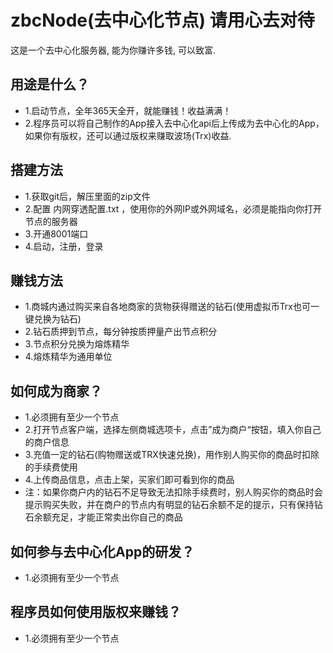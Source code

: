 # zbcNode(去中心化节点) 请用心去对待
这是一个去中心化服务器, 能为你赚许多钱, 可以致富.

## 用途是什么？
- 1.启动节点，全年365天全开，就能赚钱！收益满满！
- 2.程序员可以将自己制作的App接入去中心化api后上传成为去中心化的App，
   如果你有版权，还可以通过版权来赚取波场(Trx)收益.

## 搭建方法
- 1.获取git后，解压里面的zip文件
- 2.配置 内网穿透配置.txt ，使用你的外网IP或外网域名，必须是能指向你打开节点的服务器
- 3.开通8001端口
- 4.启动，注册，登录

## 赚钱方法
- 1.商城内通过购买来自各地商家的货物获得赠送的钻石(使用虚拟币Trx也可一键兑换为钻石)
- 2.钻石质押到节点，每分钟按质押量产出节点积分
- 3.节点积分兑换为熔炼精华
- 4.熔炼精华为通用单位

## 如何成为商家？
- 1.必须拥有至少一个节点
- 2.打开节点客户端，选择左侧商城选项卡，点击”成为商户“按钮，填入你自己的商户信息
- 3.充值一定的钻石(购物赠送或TRX快速兑换)，用作别人购买你的商品时扣除的手续费使用
- 4.上传商品信息，点击上架，买家们即可看到你的商品
- 注：如果你商户内的钻石不足导致无法扣除手续费时，别人购买你的商品时会提示购买失败，并在商户的节点内有明显的钻石余额不足的提示，只有保持钻石余额充足，才能正常卖出你自己的商品

## 如何参与去中心化App的研发？
- 1.必须拥有至少一个节点

## 程序员如何使用版权来赚钱？
- 1.必须拥有至少一个节点
